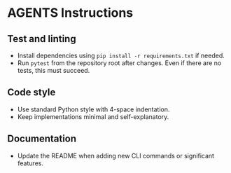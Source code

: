 # AGENTS Instructions

## Test and linting
- Install dependencies using `pip install -r requirements.txt` if needed.
- Run `pytest` from the repository root after changes. Even if there are no tests, this must succeed.

## Code style
- Use standard Python style with 4-space indentation.
- Keep implementations minimal and self-explanatory.

## Documentation
- Update the README when adding new CLI commands or significant features.
